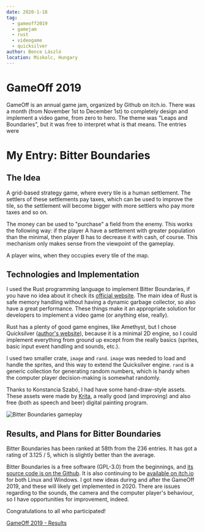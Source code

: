 ```yaml
---
date: 2020-1-18
tag: 
  - gameoff2019
  - gamejam
  - rust
  - videogame
  - quicksilver
author: Bence László
location: Miskolc, Hungary
---
```


# GameOff 2019

GameOff is an annual game jam, organized by Github on itch.io. There was a month (from November 1st to December 1st) to completely design and implement a video game, from zero to hero. The theme was "Leaps and Boundaries", but it was free to interpret what is that means. The entries were 

# My Entry: Bitter Boundaries

## The Idea

A grid-based strategy game, where every tile is a human settlement. The settlers of these settlements pay taxes, which can be used to improve the tile, so the settlement will become bigger with more settlers who pay more taxes and so on.

The money can be used to "purchase" a field from the enemy. This works the following way: if the player A have a settlement with greater population than the minimal, then player B has to decrease it with cash, of course. This mechanism only makes sense from the viewpoint of the gameplay.

A player wins, when they occupies every tile of the map.

## Technologies and Implementation

I used the Rust programming language to implement Bitter Boundaries, if you have no idea about it check its [official website](https://www.rust-lang.org). The main idea of Rust is safe memory handling without having a dynamic garbage collector, so also have a great performance. These things make it an appropriate solution for developers to implement a video game (or anything else, really).

Rust has a plenty of good game engines, like Amethyst, but I chose Quicksilver ([author's website](https://ryanisaacg.com/quicksilver/)), because it is a minimal 2D engine, so I could implement everything from ground up except from the really basics (sprites, basic input event handling and sounds, etc.).

I used two smaller crate, `image` and `rand`. `image` was needed to load and handle the sprites, and this way to extend the Quicksilver engine. `rand` is a generic collection for generating random numbers, which is handy when the computer player decision-making is somewhat randomly. 

Thanks to Konstancia Szabó, I had have some hand-draw-style assets. These assets were made by [Krita](https://krita.org/), a really good (and improving) and also free (both as speech and beer) digital painting program.

![Bitter Boundaries gameplay](https://img.itch.zone/aW1hZ2UvNTI0ODIwLzI3NDIxODIucG5n/original/oC2HUv.png)

## Results, and Plans for Bitter Boundaries

Bitter Boundaries has been ranked at 58th from the 236 entries. It has got a rating of 3.125 / 5, which is slightly better than the average.

Bitter Boundaries is a free software (GPL-3.0) from the beginnings, and [its source code is on the Github](https://github.com/bencelaszlo/bitter-boundaries). It is also continuing to be [available on itch.io](https://bencelaszlo.itch.io/bitter-boundaries) for both Linux and Windows. I got new ideas during and after the GameOff 2019, and these will likely get implemented in 2020. There are issues regarding to the sounds, the camera and the computer player's behaviour, so I have opportunities for improvement, indeed.

Congratulations to all who participated!

[GameOff 2019 - Results](https://itch.io/jam/game-off-2019/results)